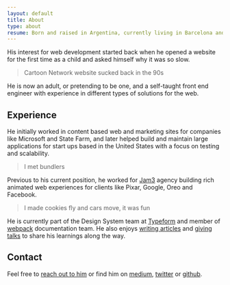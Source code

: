 ```yaml
---
layout: default
title: About
type: about
resume: Born and raised in Argentina, currently living in Barcelona and working as a front end engineer in Design Systems at Typeform.
---
```


His interest for web development started back when he opened a website for the first time as a child and asked himself why it was so slow.

> Cartoon Network website sucked back in the 90s

He is now an adult, or pretending to be one, and a self-taught front end engineer with experience in different types of solutions for the web.

## Experience

He initially worked in content based web and marketing sites for companies like Microsoft and State Farm, and later helped build and maintain large applications for start ups based in the United States with a focus on testing and scalability.

> I met bundlers

Previous to his current position, he worked for [Jam3](https://jam3.com) agency building rich animated web experiences for clients like Pixar, Google, Oreo and Facebook.

> I made cookies fly and cars move, it was fun

He is currently part of the Design System team at [Typeform](https://www.typeform.com) and member of [webpack](https://webpack.js.org) documentation team. He also enjoys [writing articles](/blog) and [giving talks](/talks) to share his learnings along the&nbsp;way.

## Contact

Feel free to [reach out to him](mailto:jmenichelli@gmail.com) or find him on [medium](https://medium.com/@jeremenichelli), [twitter](https://twitter.com/jeremenichelli) or&nbsp;[github](https://github.com/jeremenichelli).
